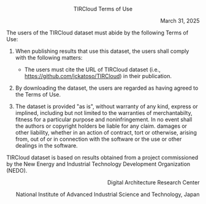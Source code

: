 <p align="center">TIRCloud Terms of Use</p>
<p align="right">March 31, 2025</p>

The users of the TIRCloud dataset must abide by the following Terms of Use:

1. When publishing results that use this dataset, the users shall comply with the following matters:
	* The users must cite the URL of TIRCloud dataset (i.e., https://github.com/jckatoso/TIRCloud) in their publication.

2. By downloading the dataset, the users are regarded as having agreed to the Terms of Use.

3. The dataset is provided "as is", without warranty of any kind, express or implined, including but not limited to the warranties of merchantabilty, fitness for a particular purpose and noninfringement. In no event shall the authors or copyright holders be liable for any claim. damages or other liability, whether in an action of contract, tort or otherwise, arising from, out of or in connection with the software or the use or other dealings in the software.

TIRCloud dataset is based on results obtained from a project commissioned by the New Energy and Industrial Technology Development Organization (NEDO).

<p align="right">Digital Architecture Research Center</p>
<p align="right">National Institute of Advanced Industrial Science and Technology, Japan</p>
